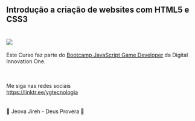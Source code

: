 ## Introdução a criação de websites com HTML5 e CSS3

<h1>
   <img src="https://scontent.fsjk2-1.fna.fbcdn.net/v/t1.6435-9/180953253_1418824011804750_5665872469562594420_n.png?_nc_cat=107&ccb=1-3&_nc_sid=0debeb&_nc_ohc=oJfaFFBJqeMAX-G1u6B&_nc_ht=scontent.fsjk2-1.fna&oh=3b3e36c9655a78287f00c1db69491775&oe=60B4D8F9" border="0">
</h1>
 
Este Curso faz parte do <a href="https://web.digitalinnovation.one/track/javascript-game-developer/">Bootcamp JavaScript Game Developer</a> da Digital Innovation One.
<br>
<br>
<br>

Me siga nas redes sociais<br>
https://linktr.ee/ygtecnologia
<br><br><br>
🙏 Jeova Jireh - Deus Provera 🙏


